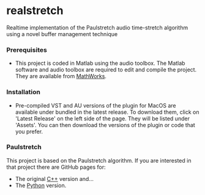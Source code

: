 # realstretch
Realtime implementation of the Paulstretch audio time-stretch algorithm using a novel buffer management technique

### Prerequisites
* This project is coded in Matlab using the audio toolbox.
The Matlab software and audio toolbox are required to edit and compile the project.
They are available from [MathWorks](https://www.mathworks.com/products/matlab.html).

### Installation
* Pre-compiled VST and AU versions of the plugin for MacOS are available under bundled in the latest release.
To download them, click on 'Latest Release' on the left side of the page.
They will be listed under 'Assets'.
You can then download the versions of the plugin or code that you prefer.

### Paulstretch
This project is based on the Paulstretch algorithm.
If you are interested in that project there are GitHub pages for:
* The original [C++](https://github.com/paulnasca/paulstretch_cpp) version and...
* The [Python](https://github.com/paulnasca/paulstretch_python) version.

